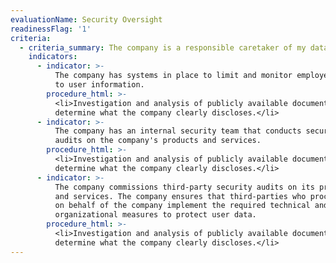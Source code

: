 ```yaml
---
evaluationName: Security Oversight
readinessFlag: '1'
criteria:
  - criteria_summary: The company is a responsible caretaker of my data.
    indicators:
      - indicator: >-
          The company has systems in place to limit and monitor employee access
          to user information.
        procedure_html: >-
          <li>Investigation and analysis of publicly available documentation to
          determine what the company clearly discloses.</li>
      - indicator: >-
          The company has an internal security team that conducts security
          audits on the company's products and services.
        procedure_html: >-
          <li>Investigation and analysis of publicly available documentation to
          determine what the company clearly discloses.</li>
      - indicator: >-
          The company commissions third-party security audits on its products
          and services. The company ensures that third-parties who process data
          on behalf of the company implement the required technical and
          organizational measures to protect user data.
        procedure_html: >-
          <li>Investigation and analysis of publicly available documentation to
          determine what the company clearly discloses.</li>
---
```


